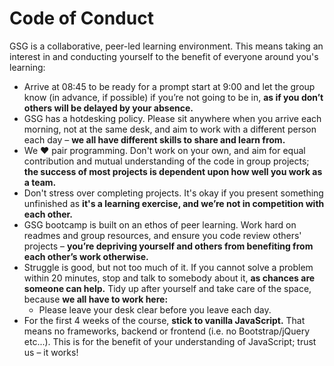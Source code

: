 # Code of Conduct

GSG is a collaborative, peer-led learning environment. This means taking an interest in and conducting yourself to the benefit of everyone around you's learning:

- Arrive at 08:45 to be ready for a prompt start at 9:00 and let the group know (in advance, if possible) if you’re not going to be in, **as if you don’t others will be delayed by your absence.**
- GSG has a hotdesking policy. Please sit anywhere when you arrive each morning, not at the same desk, and aim to work with a different person each day – **we all have different skills to share and learn from.**
- We ❤️ pair programming. Don't work on your own, and aim for equal contribution and mutual understanding of the code in group projects; **the success of most projects is dependent upon how well you work as a team.**
- Don't stress over completing projects. It's okay if you present something unfinished as **it's a learning exercise, and we’re not in competition with each other.**
- GSG bootcamp is built on an ethos of peer learning. Work hard on readmes and group resources, and ensure you code review others' projects – **you’re depriving yourself and others from benefiting from each other’s work otherwise.**
- Struggle is good, but not too much of it. If you cannot solve a problem within 20 minutes, stop and talk to somebody about it, **as chances are someone can help.**
Tidy up after yourself and take care of the space, because **we all have to work here:**
  - Please leave your desk clear before you leave each day.
- For the first 4 weeks of the course, **stick to vanilla JavaScript.** That means no frameworks, backend or frontend (i.e. no Bootstrap/jQuery etc...). This is for the benefit of your understanding of JavaScript; trust us – it works!